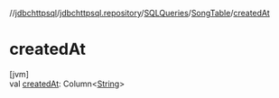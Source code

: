 //[jdbchttpsql](../../../../index.md)/[jdbchttpsql.repository](../../index.md)/[SQLQueries](../index.md)/[SongTable](index.md)/[createdAt](created-at.md)

# createdAt

[jvm]\
val [createdAt](created-at.md): Column&lt;[String](https://kotlinlang.org/api/latest/jvm/stdlib/kotlin/-string/index.html)&gt;
